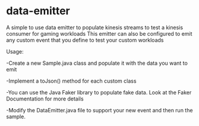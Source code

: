 # data-emitter

A simple to use data emitter to populate kinesis streams to test a kinesis consumer for gaming workloads
This emitter can also be configured to emit any custom event that you define to test your custom workloads

Usage:

-Create a new Sample<EventType>.java class and populate it with the data you want to emit

-Implement a toJson() method for each custom class

-You can use the Java Faker library to populate fake data. Look at the Faker Documentation for more details

-Modify the DataEmitter.java file to support your new event and then run the sample.


